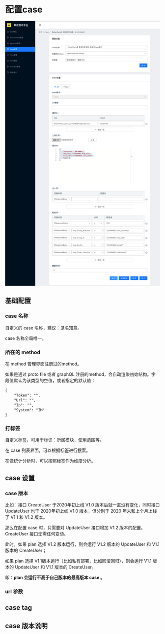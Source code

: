 # 配置case

![siber case &#x914D;&#x7F6E;&#x754C;&#x9762;](../../.gitbook/assets/image.png)

## 基础配置

### **case 名称**

自定义的 case 名称，建议：见名知意。

case 名称全局唯一。

### **所在的 method**

在 method 管理界面注册过的method。

如果是通过 proto file 或者 graphQL 注册的method，会自动渲染初始结构。字段值默认为该类型的空值，或者指定的默认值：

```text
{
    "Token": "",
    "Url": "",
    "Ip": "",
    "System": "IM"
}
```

### 打标签

自定义标签，可用于标识：所属模块，使用范围等。

在 case 列表界面，可以根据标签进行搜索。

在做统计分析时，可以按照标签作为维度分析。

## case 设置

### case 版本

比如：接口 CreateUser 于2020年初上线 V1.0 版本后就一直没有变化，同时接口 UpdateUser 也于 2020年初上线 V1.0 版本，但分别于 2020 年末和上个月上线了 V1.1 和 V1.2 版本。

那么在配置 case 时，只需要对 UpdateUser 接口增加 V1.2 版本的配置。CreateUser 接口无需任何变动。

此时，如果 plan 选择 V1.2 版本运行，则会运行 V1.2 版本的 UpdateUser 和 V1.1 版本的 CreateUser；

如果 plan 选择 V1.1版本运行（比如私有部署，比如回滚回归），则会运行 V1.1 版本的 UpdateUser 和 V1.1 版本的 CreateUser。

即：**plan 会运行不高于自己版本的最高版本 case 。**

### **url 参数**

## 

## 

## 

## 

## 

## 

## 

## case tag

## case 版本说明




